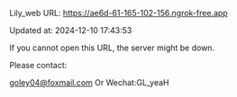 Lily_web URL: https://ae6d-61-165-102-156.ngrok-free.app

Updated at: 2024-12-10 17:43:53

If you cannot open this URL, the server might be down.

Please contact: 

goley04@foxmail.com Or Wechat:GL_yeaH